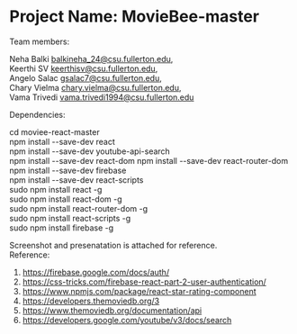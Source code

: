 # Project Name: MovieBee-master


Team members:

Neha Balki balkineha_24@csu.fullerton.edu,                                                  
Keerthi SV keerthisv@csu.fullerton.edu,                                                 
Angelo Salac gsalac7@csu.fullerton.edu,                                                        
Chary Vielma chary.vielma@csu.fullerton.edu,                                                             
Vama Trivedi vama.trivedi1994@csu.fullerton.edu                                             

Dependencies:

cd moviee-react-master                                                            
npm install --save-dev react       
npm install --save-dev youtube-api-search  
npm install --save-dev react-dom                                                                                                          npm install --save-dev react-router-dom 
npm install --save-dev firebase                                                                      
npm install --save-dev react-scripts                                                                                                                                                                                                       
sudo npm install react -g                                                                  
sudo npm install react-dom -g                                                                                                                                  
sudo npm install react-router-dom -g                                                           
sudo npm install react-scripts -g                                                               
sudo npm install firebase -g                                                                   

Screenshot and presenatation is attached for reference.                                                                                                          
Reference: 

1) https://firebase.google.com/docs/auth/                                                                    
2) https://css-tricks.com/firebase-react-part-2-user-authentication/
3) https://www.npmjs.com/package/react-star-rating-component
4) https://developers.themoviedb.org/3
5) https://www.themoviedb.org/documentation/api
6) https://developers.google.com/youtube/v3/docs/search
